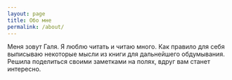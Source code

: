 ```yaml
---
layout: page
title: Обо мне
permalink: /about/
---
```


Меня зовут Галя.
Я люблю читать и читаю много. Как правило для себя выписываю некоторые мысли из книги для дальнейшего обдумывания. Решила поделиться своими заметками на полях, вдруг вам станет интересно.
